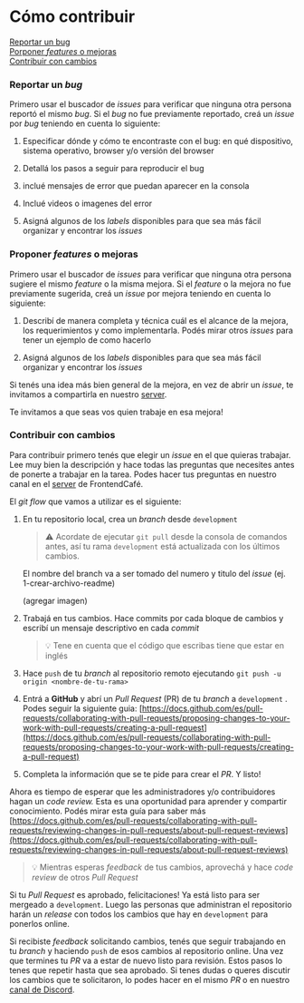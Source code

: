 # Cómo contribuir

[Reportar un bug](#reportar-un-bug)  
[Porponer _features_ o mejoras](#proponer-features-o-mejoras)  
[Contribuir con cambios](#contribuir-con-cambios)

### Reportar un _bug_

Primero usar el buscador de _issues_ para verificar que ninguna otra persona reportó el mismo _bug_. Si el _bug_ no fue previamente reportado, creá un _issue_ por _bug_ teniendo en cuenta lo siguiente:

1. Especificar dónde y cómo te encontraste con el bug: en qué dispositivo, sistema operativo, browser y/o versión del browser

2. Detallá los pasos a seguir para reproducir el bug

3. inclué mensajes de error que puedan aparecer en la consola

4. Inclué videos o imagenes del error

5. Asigná algunos de los _labels_ disponibles para que sea más fácil organizar y encontrar los _issues_

### Proponer _features_ o mejoras

Primero usar el buscador de _issues_ para verificar que ninguna otra persona sugiere el mismo _feature_ o la misma mejora. Si el _feature_ o la mejora no fue previamente sugerida, creá un _issue_ por mejora teniendo en cuenta lo siguiente:

1. Describí de manera completa y técnica cuál es el alcance de la mejora, los requerimientos y como implementarla. Podés mirar otros _issues_ para tener un ejemplo de como hacerlo

2. Asigná algunos de los _labels_ disponibles para que sea más fácil organizar y encontrar los _issues_

Si tenés una idea más bien general de la mejora, en vez de abrir un _issue_, te invitamos a compartirla en nuestro [server](https://discord.com/invite/frontendcafe).

Te invitamos a que seas vos quien trabaje en esa mejora!

### Contribuir con cambios

Para contribuir primero tenés que elegir un _issue_ en el que quieras trabajar. Lee muy bien la descripción y hace todas las preguntas que necesites antes de ponerte a trabajar en la tarea. Podes hacer tus preguntas en nuestro canal en el [server](https://discord.com/invite/frontendcafe) de FrontendCafé.

El _git flow_ que vamos a utilizar es el siguiente:

1. En tu repositorio local, crea un _branch_ desde `development`

   > :warning: Acordate de ejecutar `git pull` desde la consola de comandos antes, así tu rama `development` está actualizada con los últimos cambios.

   El nombre del branch va a ser tomado del numero y titulo del _issue_ (ej. 1-crear-archivo-readme)

   (agregar imagen)

2. Trabajá en tus cambios. Hace commits por cada bloque de cambios y escribí un mensaje descriptivo en cada _commit_

   > 💡 Tene en cuenta que el código que escribas tiene que estar en inglés

3. Hace `push` de tu _branch_ al repositorio remoto ejecutando `git push -u origin <nombre-de-tu-rama>`

4. Entrá a **GitHub** y abrí un _Pull Request_ (PR) de tu _branch_ a `development` . Podes seguir la siguiente guia: [https://docs.github.com/es/pull-requests/collaborating-with-pull-requests/proposing-changes-to-your-work-with-pull-requests/creating-a-pull-request](https://docs.github.com/es/pull-requests/collaborating-with-pull-requests/proposing-changes-to-your-work-with-pull-requests/creating-a-pull-request)

5. Completa la información que se te pide para crear el _PR_. Y listo!

Ahora es tiempo de esperar que les administradores y/o contribuidores hagan un _code review._ Esta es una oportunidad para aprender y compartir conocimiento. Podés mirar esta guía para saber más [https://docs.github.com/es/pull-requests/collaborating-with-pull-requests/reviewing-changes-in-pull-requests/about-pull-request-reviews](https://docs.github.com/es/pull-requests/collaborating-with-pull-requests/reviewing-changes-in-pull-requests/about-pull-request-reviews)

> 💡 Mientras esperas _feedback_ de tus cambios, aprovechá y hace _code review_ de otros _Pull Request_

Si tu _Pull Request_ es aprobado, felicitaciones! Ya está listo para ser mergeado a `development`. Luego las personas que administran el repositorio harán un _release_ con todos los cambios que hay en `development` para ponerlos online.

Si recibiste _feedback_ solicitando cambios, tenés que seguir trabajando en tu _branch_ y haciendo `push` de esos cambios al repositorio online. Una vez que termines tu _PR_ va a estar de nuevo listo para revisión. Estos pasos lo tenes que repetir hasta que sea aprobado. Si tenes dudas o queres discutir los cambios que te solicitaron, lo podes hacer en el mismo _PR_ o en nuestro [canal de Discord](https://discord.com/invite/frontendcafe).
